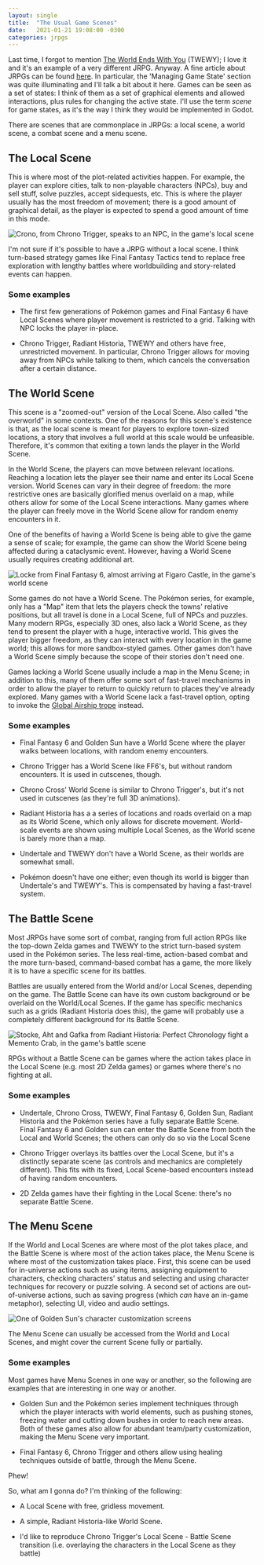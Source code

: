 ```yaml
---
layout: single
title:  "The Usual Game Scenes"
date:   2021-01-21 19:08:00 -0300
categories: jrpgs
---
```


Last time, I forgot to mention [The World Ends With
You](https://en.wikipedia.org/wiki/The_World_Ends_with_You) (TWEWY); I love it
and it's an example of a very different JRPG. Anyway. A fine article about
JRPGs can be found
[here](https://gamedevelopment.tutsplus.com/articles/how-to-build-a-jrpg-a-primer-for-game-developers--gamedev-6676).
 In particular, the 'Managing Game State' section was quite illuminating and
I'll talk a bit about it here. Games can be seen as a set of states: I think
of them as a set of graphical elements and allowed interactions, plus rules
for changing the active state. I'll use the term _scene_ for game states, as
it's the way I think they would be implemented in Godot. 

There are scenes that are commonplace in  JRPGs: a local scene, a world scene,
a combat scene and a menu scene.


## The Local Scene

This is where most of the plot-related activities happen. For example, the
player can explore cities, talk to non-playable characters (NPCs), buy and sell stuff, solve puzzles,
accept sidequests, etc. This is where the player usually has the most freedom
of movement; there is a good amount of graphical detail, as the player is
expected to spend a good amount of time in this mode.

![Crono, from Chrono Trigger, speaks to an NPC, in the game's local scene](/assets/img/CT_local.png
"Crono, from Chrono Trigger, speaks to an NPC, in the game's local scene")

I'm not sure if it's possible to have a JRPG without a local scene. I think
turn-based strategy games like Final Fantasy Tactics tend to replace free
exploration with lengthy battles where worldbuilding and story-related events
can happen.

### Some examples

- The first few generations of Pokémon games and Final Fantasy 6 have Local
Scenes where player movement is  restricted to a grid. Talking with NPC locks
the player in-place.

- Chrono Trigger, Radiant Historia, TWEWY and others have free, unrestricted 
movement. In particular, Chrono Trigger allows for moving away from NPCs while
talking to them, which cancels the conversation after a certain distance.

## The World Scene

This scene is a "zoomed-out" version of the Local Scene. Also called "the
overworld" in some contexts. One of the reasons for this scene's existence is 
that, as the local scene is meant for players to explore town-sized locations,
a story that involves a full world at this scale would be unfeasible.
Therefore, it's common that exiting a town lands the player in the World Scene.

In the World Scene, the players can move between relevant locations. Reaching
a location lets the player see their name and enter its Local Scene version.
World Scenes can vary in their degree of freedom: the more restrictive ones
are basically glorified menus overlaid on a map, while others allow for some
of the Local Scene interactions. Many games where the player can freely move
in the World Scene allow for random enemy encounters in it. 

One of the benefits of having a World Scene is being able to give the game a
sense of scale; for example, the game can show the World Scene being affected
during a cataclysmic event. However, having a World Scene usually requires
creating additional art.

![Locke from Final Fantasy 6, almost arriving at Figaro Castle, in the game's world scene](/assets/img/FF6_world.png "Locke from Final Fantasy 6, almost arriving at Figaro Castle, in the game's world scene")

Some games do not have a World Scene. The Pokémon series, for example, only
has  a "Map" item that lets the players check the towns' relative positions,
but all travel is done in a Local Scene, full of NPCs and puzzles. Many modern
RPGs,  especially 3D ones, also lack a World Scene, as they tend to present
the player  with a huge, interactive world. This gives the player bigger
freedom, as they  can interact with every location in the game world; this
allows for more  sandbox-styled games. Other games don't have a World Scene
simply because the scope of their stories don't need one.

Games lacking a World Scene usually include a map in the Menu Scene; in 
addition to this, many of them offer some sort of fast-travel mechanisms in
order to allow the player to return to quickly return to places they've
already explored. Many games with a World Scene lack a fast-travel option,
opting to invoke the [Global Airship
trope](https://tvtropes.org/pmwiki/pmwiki.php/Main/GlobalAirship) instead.

### Some examples

- Final Fantasy 6 and Golden Sun have a World Scene where the player walks
between locations, with random enemy encounters.

- Chrono Trigger has a World Scene like FF6's, but without random encounters.
It is used in cutscenes, though.

- Chrono Cross' World Scene is similar to Chrono Trigger's, but it's not used
in cutscenes (as they're full 3D animations).

- Radiant Historia has a a series of locations and roads overlaid on a map as
its World Scene, which only allows for discrete movement. World-scale events
are shown using multiple Local Scenes, as the World scene is barely more than
a map.

- Undertale and TWEWY don't have a World Scene, as their worlds are somewhat
small.
 
- Pokémon doesn't have one either; even though its world is bigger than 
Undertale's and TWEWY's. This is compensated by having a fast-travel system.

## The Battle Scene

Most JRPGs have some sort of combat, ranging from full action RPGs like the
top-down Zelda games and TWEWY to the strict turn-based system used in the
Pokémon series. The less real-time, action-based combat and the more
turn-based, command-based combat has a game, the more likely it is to have a
specific scene for its battles.

Battles are usually entered from the World and/or Local Scenes, depending on
the game. The Battle Scene can have its own custom background or be overlaid
on the World/Local Scenes. If the game has specific mechanics such as a
grids (Radiant Historia does this), the game will probably use a completely
different background for its Battle Scene.

![Stocke, Aht and Gafka from Radiant Historia: Perfect Chronology fight a Memento Crab, in the game's battle scene](/assets/img/RHPC_battle.png "Stocke, Aht and Gafka from Radiant Historia: Perfect Chronology fight a Memento Crab, in the game's battle scene")

RPGs without a Battle Scene can be games where the action takes place in the
Local Scene (e.g. most 2D Zelda games) or games where there's no fighting at
all.

### Some examples

- Undertale, Chrono Cross, TWEWY, Final Fantasy 6, Golden Sun, Radiant
Historia and the Pokémon series have a fully separate Battle Scene. Final
Fantasy 6 and Golden sun can enter the Battle Scene from both the Local and
World Scenes; the others can only do so via the Local Scene
 
- Chrono Trigger overlays its battles over the Local Scene, but it's a
distinctly separate scene (as controls and mechanics are completely
different). This fits with its fixed, Local Scene-based encounters instead of
having random encounters.

- 2D Zelda games have their fighting in the Local Scene: there's no separate
Battle Scene.

## The Menu Scene

If the World and Local Scenes are where most of the plot takes place, and the Battle
Scene is where most of the action takes place, the Menu Scene is where most of
the customization takes place.  First, this scene can be used for in-universe
actions such as using items, assigning equipment to characters, checking
characters' status and selecting and using character techniques for recovery
or puzzle solving. A second set of actions are  out-of-universe actions, such
as saving progress (which _can_ have an in-game metaphor), selecting UI, video
and audio settings.

![One of Golden Sun's character customization screens](/assets/img/GS_menu.png "One of Golden Sun's character customization screens")

The Menu Scene can usually be accessed from the World and Local Scenes, and might 
cover the current Scene fully or partially.

### Some examples

Most games have Menu Scenes in one way or another, so the following are examples 
that are interesting in one way or another.

- Golden Sun and the Pokémon series implement techniques through which the 
player interacts with world elements, such as pushing stones, freezing water
and cutting down bushes in order to reach new areas. Both of these games also
allow for abundant team/party customization, making the Menu Scene very
important.
 
- Final Fantasy 6, Chrono Trigger and others allow using healing techniques 
outside of battle, through the Menu Scene.


Phew!

So, what am I gonna do? I'm thinking of the following:

- A Local Scene with free, gridless movement.

- A simple, Radiant Historia-like World Scene.

- I'd like to reproduce Chrono Trigger's Local Scene - Battle Scene transition
(i.e. overlaying the characters in the Local Scene as they battle)